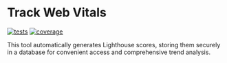 # Track Web Vitals

[![tests](https://github.com/piku-afk/track-web-vitals/actions/workflows/tests.yaml/badge.svg?branch=main)](https://github.com/piku-afk/track-web-vitals/actions/workflows/tests.yaml)
[![coverage](https://piku-afk.github.io/track-web-vitals/badges/coverage.svg)](https://piku-afk.github.io/track-web-vitals/)

This tool automatically generates Lighthouse scores, storing them securely in a database for convenient access and comprehensive trend analysis.
